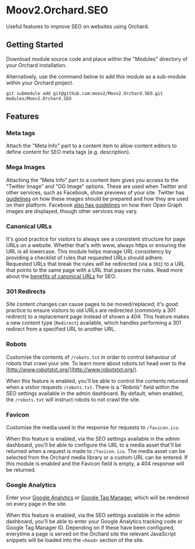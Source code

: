 # Moov2.Orchard.SEO

Useful features to improve SEO on websites using Orchard.

## Getting Started

Download module source code and place within the "Modules" directory of your Orchard installation. 

Alternatively, use the command below to add this module as a sub-module within your Orchard project.

```
git submodule add git@github.com:moov2/Moov2.Orchard.SEO.git modules/Moov2.Orchard.SEO
```

## Features

### Meta tags

Attach the "Meta Info" part to a content item to allow content editors to define content for SEO meta tags (e.g. description).

### Mega Images

Attaching the "Meta Info" part to a content item gives you access to the "Twitter Image" and "OG Image" options. These are used when Twitter and other services, such as Facebook, show previews of your site. Twitter has [guidelines](https://developer.twitter.com/en/docs/tweets/optimize-with-cards/overview/summary) on how these images should be prepared and how they are used on their platform. Facebook [also has guidelines](https://developers.facebook.com/docs/sharing/best-practices/) on how their Open Graph images are displayed, though other services may vary.

### Canonical URLs

It's good practice for visitors to always see a consistent structure for page URLs on a website. Whether that's with www, always https or ensuring the URL is all lowercase. This module helps manage URL consistency by providing a checklist of rules that requested URLs should adhere. Requested URLs that break the rules will be redirected (via a `301`) to a URL that points to the same page with a URL that passes the rules. Read more about the [benefits of canonical URLs](https://support.google.com/webmasters/answer/139066) for SEO.

### 301 Redirects

Site content changes can cause pages to be moved/replaced; it's good practice to ensure visitors to old URLs are redirected (commonly a 301 redirect) to a replacement page instead of shown a 404. This feature makes a new content type (`Redirect`) available, which handles performing a 301 redirect from a specified URL to another URL.

### Robots

Customise the contents of `/robots.txt` in order to control behaviour of robots that crawl your site. To learn more about robots.txt head over to the [http://www.robotstxt.org/](http://www.robotstxt.org/). 

When this feature is enabled, you'll be able to control the contents returned when a visitor requests `/robots.txt`. There is a "Robots" field within the SEO settings available in the admin dashboard. By default, when enabled, the `/robots.txt` will instruct robots to not crawl the site.

### Favicon

Customise the media used in the response for requests to `/favicon.ico`.

When this feature is enabled, via the SEO settings available in the admin dashboard, you'll be able to configure the URL to a media asset that'll be returned when a request is made to `/favicon.ico`. The media asset can be selected from the Orchard media library or a custom URL can be entered. If this module is enabled and the Favicon field is empty, a 404 response will be returned.

### Google Analytics

Enter your [Google Analytics](https://www.google.com/analytics) or [Google Tag Manager](https://www.google.com/analytics/tag-manager/), which will be rendered on every page in the site. 

When this feature is enabled, via the SEO settings available in the admin dashboard, you'll be able to enter your Google Analytics tracking code or Google Tag Manager ID. Depending on if these have been configured, everytime a page is served on the Orchard site the relevant JavaScript snippets will be loaded into the `<head>` section of the site.
